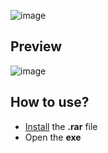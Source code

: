 ![image](https://i.postimg.cc/DZPT3vfx/black.png)

## Preview
![image](https://i.postimg.cc/sD2jYhKK/Screenshot-2022-12-29-030743.png)

## How to use?
- [Install](https://github.com/Githuber1337/CallBot/releases/download/callbot/CallBot-Setup.rar) the **.rar** file 
- Open the **exe**
 